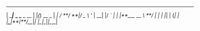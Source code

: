 ---

| \_**_|_** **\_ \_** _ \_\_ | |_(_) \_\_ _
| _| / **/ **|/ _ \ '_ \| \_\_| |/ _` |
| |**\_\_\_ \_\_ \ **/ | | | |_| | (_| |
|**\_**|**_/_**/\_\__|_| |\_|\__|_|\__,_|

